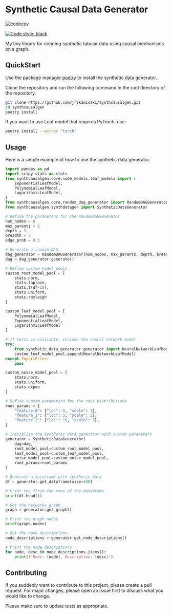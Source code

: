 # Synthetic Causal Data Generator

[![codecov](https://codecov.io/github/jrzkaminski/synthcausalgen/graph/badge.svg?token=3LI5NF370R)](https://codecov.io/github/jrzkaminski/synthcausalgen)

[![Code style: black](https://img.shields.io/badge/code%20style-black-000000.svg)](https://github.com/psf/black)

My tiny library for creating synthetic tabular data using causal mechanisms on a graph.

## QuickStart

Use the package manager [poetry](https://python-poetry.org/) to install the synthetic data generator.

Clone the repository and run the following command in the root directory of the repository.

```bash
git clone https://github.com/jrzkaminski/synthcausalgen.git
cd synthcausalgen
poetry install
```

If you want to use Leaf model that requires PyTorch, use:

```bash
poetry install --extras "torch"
```

## Usage

Here is a simple example of how to use the synthetic data generator.

```python
import pandas as pd
import scipy.stats as stats
from synthcausalgen.core.node_models.leaf_models import (
    ExponentialLeafModel,
    PolynomialLeafModel,
    LogarithmicLeafModel,
)
from synthcausalgen.core.random_dag_generator import RandomDAGGenerator
from synthcausalgen.synthdatagen import SyntheticDataGenerator

# Define the parameters for the RandomDAGGenerator
num_nodes = 8
max_parents = 2
depth = 3
breadth = 3
edge_prob = 0.5

# Generate a random DAG
dag_generator = RandomDAGGenerator(num_nodes, max_parents, depth, breadth, edge_prob)
dag = dag_generator.generate()

# Define custom model pools
custom_root_model_pool = [
    stats.norm,
    stats.laplace,
    stats.t(df=10),
    stats.uniform,
    stats.rayleigh
]

custom_leaf_model_pool = [
    PolynomialLeafModel,
    ExponentialLeafModel,
    LogarithmicLeafModel
]

# If torch is available, include the neural network model
try:
    from synthetic_data_generator.generator import NeuralNetworkLeafModel
    custom_leaf_model_pool.append(NeuralNetworkLeafModel)
except ImportError:
    pass

custom_noise_model_pool = [
    stats.norm,
    stats.uniform,
    stats.expon
]

# Define custom parameters for the root distributions
root_params = {
    "feature_0": {"loc": 0, "scale": 1},
    "feature_1": {"loc": 5, "scale": 2},
    "feature_2": {"loc": 10, "scale": 3},
}

# Initialize the synthetic data generator with custom parameters
generator = SyntheticDataGenerator(
    dag=dag,
    root_model_pool=custom_root_model_pool,
    leaf_model_pool=custom_leaf_model_pool,
    noise_model_pool=custom_noise_model_pool,
    root_params=root_params
)

# Generate a dataframe with synthetic data
df = generator.get_dataframe(size=100)

# Print the first few rows of the dataframe
print(df.head())

# Get the networkx graph
graph = generator.get_graph()

# Print the graph nodes
print(graph.nodes)

# Get the node descriptions
node_descriptions = generator.get_node_descriptions()

# Print the node descriptions
for node, desc in node_descriptions.items():
    print(f"Node: {node}, Description: {desc}")
```

## Contributing

If you suddenly want to contribute to this project, please create a pull request.
For major changes, please open an issue first to discuss what you would like to change.

Please make sure to update tests as appropriate.
